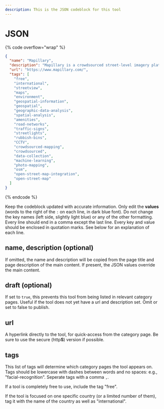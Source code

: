 ```yaml
---
description: This is the JSON codeblock for this tool
---
```


# JSON

{% code overflow="wrap" %}
```json
{
  "name": "Mapillary",
  "description": "Mapillary is a crowdsourced street-level imagery platform with up-to-date visual data for investigative journalism, event coverage, and fact-checking.",
  "url": "https://www.mapillary.com/",
  "tags": [
    "free",
    "international",
    "streetview",
    "maps",
    "environment",
    "geospatial-information",
    "geospatial",
    "geographic-data-analysis",
    "spatial-analysis",
    "amenities",
    "road-networks",
    "traffic-signs",
    "streetlights",
    "rubbish-bins",
    "CCTV",
    "crowdsourced-mapping",
    "crowdsourced",
    "data-collection",
    "machine-learning",
    "photo-mapping",
    "osm",
    "open-street-map-integration",
    "open-street-map"
  ]
}
```
{% endcode %}

Keep the codeblock updated with accurate information. Only edit the **values** (words to the right of the `:` on each line, in dark blue font). Do not change the key names (left side, slightly light blue) or any of the other formatting. Every line should end in a comma except the last line. Every key and value should be enclosed in quotation marks. See below for an explanation of each line.&#x20;

## name, description (optional)

If omitted, the name and description will be copied from the page title and page description of the main content. If present, the JSON values override the main content.

## draft (optional)

If set to `true`, this prevents this tool from being listed in relevant category pages. Useful if the tool does not yet have a url and description set. Omit or set to false to publish.

## url

A hyperlink directly to the tool, for quick-access from the category page. Be sure to use the secure (http**S**) version if possible.

## tags

This list of tags will determine which category pages the tool appears on. Tags should be lowercase with dashes between words and no spaces: e.g., "facial-recognition". Seperate tags with a comma `,`.

If a tool is completely free to use, include the tag "free".

If the tool is focused on one specific country (or a limited number of them), tag it with the name of the country as well as "international".

